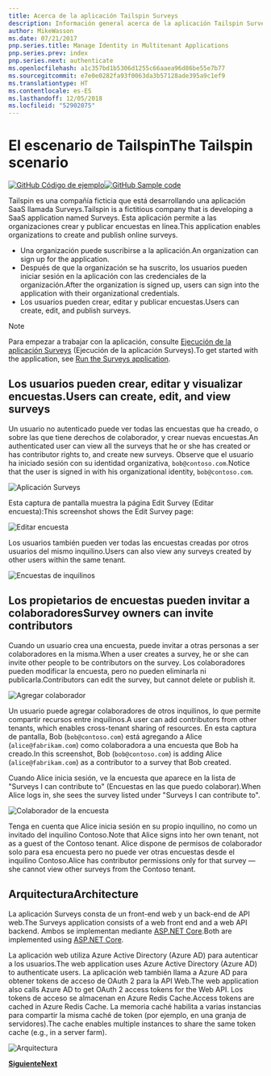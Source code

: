 ```yaml
---
title: Acerca de la aplicación Tailspin Surveys
description: Información general acerca de la aplicación Tailspin Surveys
author: MikeWasson
ms.date: 07/21/2017
pnp.series.title: Manage Identity in Multitenant Applications
pnp.series.prev: index
pnp.series.next: authenticate
ms.openlocfilehash: a1c357bd1b5306d1255c66aaea96d86be55e7b77
ms.sourcegitcommit: e7e0e0282fa93f0063da3b57128ade395a9c1ef9
ms.translationtype: HT
ms.contentlocale: es-ES
ms.lasthandoff: 12/05/2018
ms.locfileid: "52902075"
---
```

# <a name="the-tailspin-scenario"></a><span data-ttu-id="99c56-103">El escenario de Tailspin</span><span class="sxs-lookup"><span data-stu-id="99c56-103">The Tailspin scenario</span></span>

<span data-ttu-id="99c56-104">[![GitHub](../_images/github.png) Código de ejemplo][sample application]</span><span class="sxs-lookup"><span data-stu-id="99c56-104">[![GitHub](../_images/github.png) Sample code][sample application]</span></span>

<span data-ttu-id="99c56-105">Tailspin es una compañía ficticia que está desarrollando una aplicación SaaS llamada Surveys.</span><span class="sxs-lookup"><span data-stu-id="99c56-105">Tailspin is a fictitious company that is developing a SaaS application named Surveys.</span></span> <span data-ttu-id="99c56-106">Esta aplicación permite a las organizaciones crear y publicar encuestas en línea.</span><span class="sxs-lookup"><span data-stu-id="99c56-106">This application enables organizations to create and publish online surveys.</span></span>

* <span data-ttu-id="99c56-107">Una organización puede suscribirse a la aplicación.</span><span class="sxs-lookup"><span data-stu-id="99c56-107">An organization can sign up for the application.</span></span>
* <span data-ttu-id="99c56-108">Después de que la organización se ha suscrito, los usuarios pueden iniciar sesión en la aplicación con las credenciales de la organización.</span><span class="sxs-lookup"><span data-stu-id="99c56-108">After the organization is signed up, users can sign into the application with their organizational credentials.</span></span>
* <span data-ttu-id="99c56-109">Los usuarios pueden crear, editar y publicar encuestas.</span><span class="sxs-lookup"><span data-stu-id="99c56-109">Users can create, edit, and publish surveys.</span></span>

> [!NOTE]
> <span data-ttu-id="99c56-110">Para empezar a trabajar con la aplicación, consulte [Ejecución de la aplicación Surveys] (Ejecución de la aplicación Surveys).</span><span class="sxs-lookup"><span data-stu-id="99c56-110">To get started with the application, see [Run the Surveys application].</span></span>
> 
> 

## <a name="users-can-create-edit-and-view-surveys"></a><span data-ttu-id="99c56-111">Los usuarios pueden crear, editar y visualizar encuestas.</span><span class="sxs-lookup"><span data-stu-id="99c56-111">Users can create, edit, and view surveys</span></span>
<span data-ttu-id="99c56-112">Un usuario no autenticado puede ver todas las encuestas que ha creado, o sobre las que tiene derechos de colaborador, y crear nuevas encuestas.</span><span class="sxs-lookup"><span data-stu-id="99c56-112">An authenticated user can view all the surveys that he or she has created or has contributor rights to, and create new surveys.</span></span> <span data-ttu-id="99c56-113">Observe que el usuario ha iniciado sesión con su identidad organizativa, `bob@contoso.com`.</span><span class="sxs-lookup"><span data-stu-id="99c56-113">Notice that the user is signed in with his organizational identity, `bob@contoso.com`.</span></span>

![Aplicación Surveys](./images/surveys-screenshot.png)

<span data-ttu-id="99c56-115">Esta captura de pantalla muestra la página Edit Survey (Editar encuesta):</span><span class="sxs-lookup"><span data-stu-id="99c56-115">This screenshot shows the Edit Survey page:</span></span>

![Editar encuesta](./images/edit-survey.png)

<span data-ttu-id="99c56-117">Los usuarios también pueden ver todas las encuestas creadas por otros usuarios del mismo inquilino.</span><span class="sxs-lookup"><span data-stu-id="99c56-117">Users can also view any surveys created by other users within the same tenant.</span></span>

![Encuestas de inquilinos](./images/tenant-surveys.png)

## <a name="survey-owners-can-invite-contributors"></a><span data-ttu-id="99c56-119">Los propietarios de encuestas pueden invitar a colaboradores</span><span class="sxs-lookup"><span data-stu-id="99c56-119">Survey owners can invite contributors</span></span>
<span data-ttu-id="99c56-120">Cuando un usuario crea una encuesta, puede invitar a otras personas a ser colaboradores en la misma.</span><span class="sxs-lookup"><span data-stu-id="99c56-120">When a user creates a survey, he or she can invite other people to be contributors on the survey.</span></span> <span data-ttu-id="99c56-121">Los colaboradores pueden modificar la encuesta, pero no pueden eliminarla ni publicarla.</span><span class="sxs-lookup"><span data-stu-id="99c56-121">Contributors can edit the survey, but cannot delete or publish it.</span></span>  

![Agregar colaborador](./images/add-contributor.png)

<span data-ttu-id="99c56-123">Un usuario puede agregar colaboradores de otros inquilinos, lo que permite compartir recursos entre inquilinos.</span><span class="sxs-lookup"><span data-stu-id="99c56-123">A user can add contributors from other tenants, which enables cross-tenant sharing of resources.</span></span> <span data-ttu-id="99c56-124">En esta captura de pantalla, Bob (`bob@contoso.com`) está agregando a Alice (`alice@fabrikam.com`) como colaboradora a una encuesta que Bob ha creado.</span><span class="sxs-lookup"><span data-stu-id="99c56-124">In this screenshot, Bob (`bob@contoso.com`) is adding Alice (`alice@fabrikam.com`) as a contributor to a survey that Bob created.</span></span>

<span data-ttu-id="99c56-125">Cuando Alice inicia sesión, ve la encuesta que aparece en la lista de "Surveys I can contribute to" (Encuestas en las que puedo colaborar).</span><span class="sxs-lookup"><span data-stu-id="99c56-125">When Alice logs in, she sees the survey listed under "Surveys I can contribute to".</span></span>

![Colaborador de la encuesta](./images/contributor.png)

<span data-ttu-id="99c56-127">Tenga en cuenta que Alice inicia sesión en su propio inquilino, no como un invitado del inquilino Contoso.</span><span class="sxs-lookup"><span data-stu-id="99c56-127">Note that Alice signs into her own tenant, not as a guest of the Contoso tenant.</span></span> <span data-ttu-id="99c56-128">Alice dispone de permisos de colaborador solo para esa encuesta pero no puede ver otras encuestas desde el inquilino Contoso.</span><span class="sxs-lookup"><span data-stu-id="99c56-128">Alice has contributor permissions only for that survey &mdash; she cannot view other surveys from the Contoso tenant.</span></span>

## <a name="architecture"></a><span data-ttu-id="99c56-129">Arquitectura</span><span class="sxs-lookup"><span data-stu-id="99c56-129">Architecture</span></span>
<span data-ttu-id="99c56-130">La aplicación Surveys consta de un front-end web y un back-end de API web.</span><span class="sxs-lookup"><span data-stu-id="99c56-130">The Surveys application consists of a web front end and a web API backend.</span></span> <span data-ttu-id="99c56-131">Ambos se implementan mediante [ASP.NET Core].</span><span class="sxs-lookup"><span data-stu-id="99c56-131">Both are implemented using [ASP.NET Core].</span></span>

<span data-ttu-id="99c56-132">La aplicación web utiliza Azure Active Directory (Azure AD) para autenticar a los usuarios.</span><span class="sxs-lookup"><span data-stu-id="99c56-132">The web application uses Azure Active Directory (Azure AD) to authenticate users.</span></span> <span data-ttu-id="99c56-133">La aplicación web también llama a Azure AD para obtener tokens de acceso de OAuth 2 para la API Web.</span><span class="sxs-lookup"><span data-stu-id="99c56-133">The web application also calls Azure AD to get OAuth 2 access tokens for the Web API.</span></span> <span data-ttu-id="99c56-134">Los tokens de acceso se almacenan en Azure Redis Cache.</span><span class="sxs-lookup"><span data-stu-id="99c56-134">Access tokens are cached in Azure Redis Cache.</span></span> <span data-ttu-id="99c56-135">La memoria caché habilita a varias instancias para compartir la misma caché de token (por ejemplo, en una granja de servidores).</span><span class="sxs-lookup"><span data-stu-id="99c56-135">The cache enables multiple instances to share the same token cache (e.g., in a server farm).</span></span>

![Arquitectura](./images/architecture.png)

<span data-ttu-id="99c56-137">[**Siguiente**][authentication]</span><span class="sxs-lookup"><span data-stu-id="99c56-137">[**Next**][authentication]</span></span>

<!-- Links -->

[authentication]: authenticate.md

[Ejecución de la aplicación Surveys]: ./run-the-app.md
[Run the Surveys application]: ./run-the-app.md
[ASP.NET Core]: /aspnet/core
[sample application]: https://github.com/mspnp/multitenant-saas-guidance
